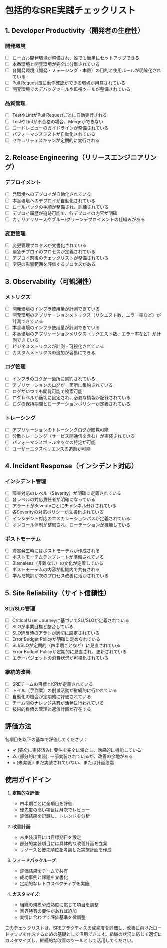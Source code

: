 # 包括的なSRE実践チェックリスト

## 1. Developer Productivity（開発者の生産性）

### 開発環境
- [ ] ローカル開発環境が整備され、誰でも簡単にセットアップできる
- [ ] 本番環境と開発環境が完全に分離されている
- [ ] 各開発環境（開発・ステージング・本番）の目的と使用ルールが明確化されている
- [ ] Pull Request毎に動作確認ができる環境が用意されている
- [ ] 開発環境でのデバッグツールや監視ツールが整備されている

### 品質管理
- [ ] TestやLintがPull Requestごとに自動実行される
- [ ] TestやLintが不合格の場合、Mergeができない
- [ ] コードレビューのガイドラインが整備されている
- [ ] パフォーマンステストが自動化されている
- [ ] セキュリティスキャンが定期的に実行される

## 2. Release Engineering（リリースエンジニアリング）

### デプロイメント
- [ ] 発環境へのデプロイが自動化されている
- [ ] 本番環境へのデプロイが自動化されている
- [ ] ロールバックの手順が整備され、訓練されている
- [ ] デプロイ履歴が追跡可能で、各デプロイの内容が明確
- [ ] カナリアリリースやブルー/グリーンデプロイメントの仕組みがある

### 変更管理
- [ ] 変更管理プロセスが文書化されている
- [ ] 緊急デプロイのプロセスが定義されている
- [ ] デプロイ前後のチェックリストが整備されている
- [ ] 変更の影響範囲を評価するプロセスがある

## 3. Observability（可観測性）

### メトリクス
- [ ] 開発環境のインフラ使用量が計測できている
- [ ] 開発環境のアプリケーションメトリクス（リクエスト数、エラー率など）が計測できている
- [ ] 本番環境のインフラ使用量が計測できている
- [ ] 本番環境のアプリケーションメリクス（リクエスト数、エラー率など）が計測できている
- [ ] ビジネスメトリクスが計測・可視化されている
- [ ] カスタムメトリクスの追加が容易にできる

### ログ管理
- [ ] インフラのログが一箇所に集約されている
- [ ] アプリケーションのログが一箇所に集約されている
- [ ] ログがいつでも閲覧可能で検索可能
- [ ] ログレベルが適切に設定され、必要な情報が記録されている
- [ ] ログの保持期間とローテーションポリシーが定義されている

### トレーシング
- [ ] アプリケーションのトレーシングログが閲覧可能
- [ ] 分散トレーシング（サービス間通信を含む）が実装されている
- [ ] パフォーマンスボトルネックの特定が可能
- [ ] ユーザーエクスペリエンスの追跡が可能

## 4. Incident Response（インシデント対応）

### インシデント管理
- [ ] 障害対応のレベル（Severity）が明確に定義されている
- [ ] 各レベルの対応責任者が明確になっている
- [ ] アラートがSeverityごとにチャンネル分けされている
- [ ] 各Severityの対応ポリシーが文書化されている
- [ ] インシデント対応のエスカレーションパスが定義されている
- [ ] オンコール体制が整備され、ローテーションが機能している

### ポストモーテム
- [ ] 障害発生時にはポストモーテムが作成される
- [ ] ポストモーテムテンプレートが準備されている
- [ ] Blameless（非難なし）の文化が定着している
- [ ] ポストモーテムの内容が組織内で共有される
- [ ] 学んだ教訓が次のプロセス改善に活かされている

## 5. Site Reliability（サイト信頼性）

### SLI/SLO管理
- [ ] Critical User Journeyに基づいてSLI/SLOが定義されている
- [ ] SLOが事業目標と整合している
- [ ] SLO違反時のアラトが適切に設定されている
- [ ] Error Budget Policyが明確に定められている
- [ ] SLI/SLOが定期的（四半期ごとなど）に見直されている
- [ ] Error Budget Policyが定期的に見直され、更新されている
- [ ] エラーバジェットの消費状況が可視化されている

### 継続的改善
- [ ] SREチームの目標とKPIが定義されている
- [ ] トイル（手作業）の削減活動が継続的に行われている
- [ ] 自動化の機会が定期的に評価されている
- [ ] チーム間のナレッジ共有が活発に行われている
- [ ] 技術的負債の管理と返済計画が存在する

## 評価方法

各項目を以下の基準で評価してください：

- ✓ (完全に実装済み): 要件を完全に満たし、効果的に機能している
- △ (部分的に実装): 一部実装されているが、改善の余地がある
- × (未実装): まだ実装されていない、または計画段階

## 使用ガイドイン

1. **定期的な評価**:
   - 四半期ごとに全項目を評価
   - 優先度の高い項目は月次でレビュー
   - 評価結果を記録し、トレンドを分析

2. **改善計画**:
   - 未実装項目には目標期日を設定
   - 部分的実装項目には具体的な改善計画を立案
   - リソースと優先順位を考慮した実施計画を作成

3. **フィードバックループ**:
   - 評価結果をチームで共有
   - 成功事例と課題を文書化
   - 定期的なレトロスペクティブを実施

4. **カスタマイズ**:
   - 組織の規模や成熟度に応じて項目を調整
   - 業界特有の要件があれば追加
   - 実情に合わせて評価基準を微調整

このチェックリストは、SREプラクティスの成熟度を評価し、改善に向けたロードマップを作成するための基礎として活用できます。組織の状況に応じて適切にカスタマイズし、継続的な改善のツールとして活用してください。
